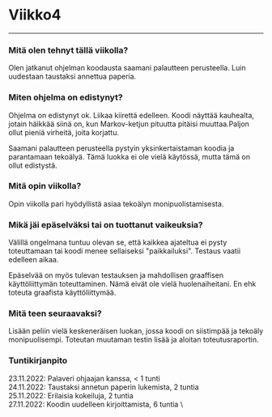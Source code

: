 # Viikko4
---
### Mitä olen tehnyt tällä viikolla?
Olen jatkanut ohjelman koodausta saamani palautteen perusteella. Luin uudestaan taustaksi annettua paperia. 


### Miten ohjelma on edistynyt?
Ohjelma on edistynyt ok. Liikaa kiirettä edelleen. Koodi näyttää kauhealta, jotain häikkää siinä on, kun Markov-ketjun pituutta pitäisi muuttaa.Paljon ollut pieniä virheitä, joita korjattu.

Saamani palautteen perusteella pystyin yksinkertaistaman koodia ja parantamaan tekoälyä. Tämä luokka ei ole vielä käytössä, mutta tämä on ollut edistystä.

### Mitä opin viikolla?
Opin viikolla pari hyödyllistä asiaa tekoälyn monipuolistamisesta. 

### Mikä jäi epäselväksi tai on tuottanut vaikeuksia?
Välillä ongelmana tuntuu olevan se, että kaikkea ajateltua ei pysty toteuttamaan tai koodi menee sellaiseksi "paikkailuksi". Testaus vaatii edelleen aikaa. 

Epäselvää on myös tulevan testauksen ja mahdollisen graaffisen käyttöliittymän toteuttaminen. Nämä eivät ole vielä huolenaiheitani. En ehk toteuta graafista käyttöliittymää.

### Mitä teen seuraavaksi?
Lisään peliin vielä keskeneräisen luokan, jossa koodi on siistimpää ja tekoäly monipuolisempi. Toteutan muutaman testin lisää ja aloitan toteutusraportin. 

### Tuntikirjanpito
23.11.2022: Palaveri ohjaajan kanssa, < 1 tunti \
24.11.2022: Taustaksi annetun paperin lukemista, 2 tuntia \
25.11.2022: Erilaisia kokeiluja, 2 tuntia \
27.11.2022: Koodin uudelleen kirjoittamista, 6 tuntia \
